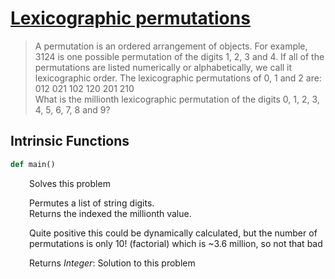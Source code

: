 <h1><a href="https://projecteuler.net/problem=24" class="title-custom-link">Lexicographic permutations</a></h1>

> A permutation is an ordered arrangement of objects. For example, 3124 is one possible 
> permutation of the digits 1, 2, 3 and 4. If all of the permutations are listed numerically 
> or alphabetically, we call it lexicographic order. The lexicographic permutations of 0, 1 and 2 are:  
> 012   021   102   120   201   210  
> What is the millionth lexicographic permutation of the digits 0, 1, 2, 3, 4, 5, 6, 7, 8 and 9?

<h2>Intrinsic Functions</h2>

```python
def main()
```

<div markdown="1" style="margin-left: 30px;">

Solves this problem

Permutes a list of string digits.  
Returns the indexed the millionth value.

Quite positive this could be dynamically calculated, 
but the number of permutations is only 10! (factorial) 
which is ~3.6 million, so not that bad


</div>

<div markdown="1" style="margin-left: 30px;">

Returns *Integer*: Solution to this problem

</div>